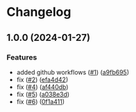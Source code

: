 # Changelog

## 1.0.0 (2024-01-27)


### Features

* added github workflows ([#1](https://github.com/ryanhanks-bestow/__a_test/issues/1)) ([a9fb695](https://github.com/ryanhanks-bestow/__a_test/commit/a9fb6955286862e77c9be7e420784c10a3a7098f))
* fix ([#2](https://github.com/ryanhanks-bestow/__a_test/issues/2)) ([efa4d42](https://github.com/ryanhanks-bestow/__a_test/commit/efa4d426920f334bf7e49a5395362ff74599b489))
* fix ([#4](https://github.com/ryanhanks-bestow/__a_test/issues/4)) ([af440db](https://github.com/ryanhanks-bestow/__a_test/commit/af440dbf3022d99c6734e81daf4f330820639591))
* fix ([#5](https://github.com/ryanhanks-bestow/__a_test/issues/5)) ([a038e3d](https://github.com/ryanhanks-bestow/__a_test/commit/a038e3d1bd238f790bd6a1a9d0bc511a531928e3))
* fix ([#6](https://github.com/ryanhanks-bestow/__a_test/issues/6)) ([0f1a411](https://github.com/ryanhanks-bestow/__a_test/commit/0f1a411bafdcd66ec5bb8ef765d1f55020ddcbf5))
